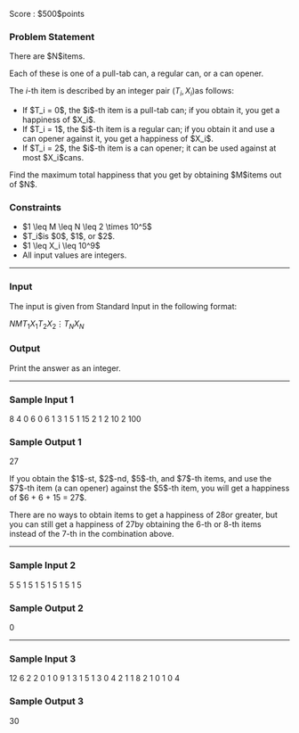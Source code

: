 
<div>

<span>

<span>

<p>
Score : $500$points
</p>

<div>

<section>

### **Problem Statement**

<p>
There are $N$items.

Each of these is one of a pull-tab can, a regular can, or a can opener.

The $i$-th item is described by an integer pair $(T_i, X_i)$as follows:  
</p>

<ul>

<li>
If $T_i = 0$, the $i$-th item is a pull-tab can; if you obtain it, you get a happiness of $X_i$.
</li>

<li>
If $T_i = 1$, the $i$-th item is a regular can; if you obtain it and use a can opener against it, you get a happiness of $X_i$.
</li>

<li>
If $T_i = 2$, the $i$-th item is a can opener; it can be used against at most $X_i$cans.
</li>

</ul>

<p>
Find the maximum total happiness that you get by obtaining $M$items out of $N$.
</p>

</section>

</div>

<div>

<section>

### **Constraints**

<ul>

<li>
$1 \leq M \leq N \leq 2 \times 10^5$
</li>

<li>
$T_i$is $0$, $1$, or $2$.
</li>

<li>
$1 \leq X_i \leq 10^9$
</li>

<li>
All input values are integers.
</li>

</ul>

</section>

</div>

---

<div>

<div>

<section>

### **Input**

<p>
The input is given from Standard Input in the following format:
</p>

<div>

$N$$M$$T_1$$X_1$$T_2$$X_2$$\vdots$$T_N$$X_N$
</div>

</section>

</div>

<div>

<section>

### **Output**

<p>
Print the answer as an integer.
</p>

</section>

</div>

</div>

---

<div>

<section>

### **Sample Input 1**

<div>

8 4
0 6
0 6
1 3
1 5
1 15
2 1
2 10
2 100

</div>

</section>

</div>

<div>

<section>

### **Sample Output 1**

<div>

27

</div>

<p>
If you obtain the $1$-st, $2$-nd, $5$-th, and $7$-th items, and use the $7$-th item (a can opener) against the $5$-th item, you will get a happiness of $6 + 6 + 15 = 27$.

There are no ways to obtain items to get a happiness of $28$or greater, but you can still get a happiness of $27$by obtaining the $6$-th or $8$-th items instead of the $7$-th in the combination above.
</p>

</section>

</div>

---

<div>

<section>

### **Sample Input 2**

<div>

5 5
1 5
1 5
1 5
1 5
1 5

</div>

</section>

</div>

<div>

<section>

### **Sample Output 2**

<div>

0

</div>

</section>

</div>

---

<div>

<section>

### **Sample Input 3**

<div>

12 6
2 2
0 1
0 9
1 3
1 5
1 3
0 4
2 1
1 8
2 1
0 1
0 4

</div>

</section>

</div>

<div>

<section>

### **Sample Output 3**

<div>

30

</div>

</section>

</div>

</span>

</span>

</div>
